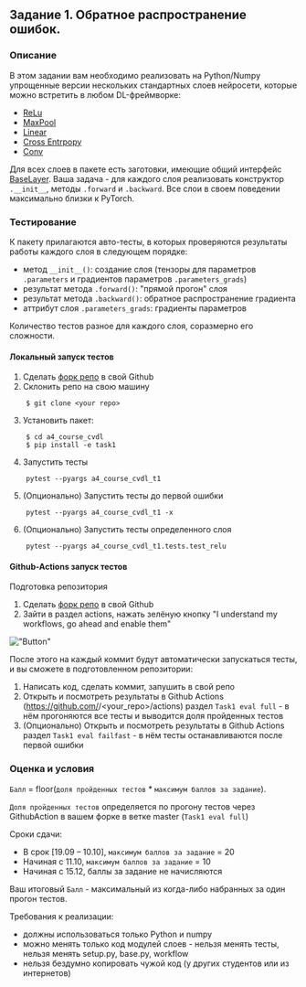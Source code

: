 ## Задание 1. Обратное распространение ошибок.

### Описание
В этом задании вам необходимо реализовать на Python/Numpy упрощенные версии нескольких стандартных слоев нейросети, которые можно встретить в любом DL-фреймворке:
* [ReLu](https://pytorch.org/docs/stable/generated/torch.nn.ReLU.html)
* [MaxPool](https://pytorch.org/docs/stable/generated/torch.nn.MaxPool2d.html)
* [Linear](https://pytorch.org/docs/stable/generated/torch.nn.Linear.html)
* [Cross Entrpopy](https://pytorch.org/docs/stable/generated/torch.nn.LogSoftmax.html#torch.nn.LogSoftmax)
* [Conv](https://pytorch.org/docs/stable/generated/torch.nn.Conv2d.html)

Для всех слоев в пакете есть заготовки, имеющие общий интерфейс [BaseLayer](../task1/a4_course_cvdl_t1/base.py). Ваша задача - для каждого слоя реализовать конструктор `.__init__`, методы `.forward` и `.backward`. Все слои в своем поведении максимально близки к PyTorch.

### Тестирование
К пакету прилагаются авто-тесты, в которых проверяются результаты работы каждого слоя в следующем порядке:
* метод `__init__()`: создание слоя (тензоры для параметров `.parameters` и градиентов параметров `.parameters_grads`)
* результат метода `.forward()`: "прямой прогон" слоя
* результат метода `.backward()`: обратное распространение градиента
* аттрибут слоя `.parameters_grads`: градиенты параметров

Количество тестов разное для каждого слоя, соразмерно его сложности.

#### Локальный запуск тестов
1. Сделать [форк репо](https://docs.github.com/en/get-started/quickstart/fork-a-repo) в свой Github
2. Склонить репо на свою машину
```
    $ git clone <your repo>
```
3. Установить пакет:
```
    $ cd a4_course_cvdl
    $ pip install -e task1
```
4. Запустить тесты
```
    pytest --pyargs a4_course_cvdl_t1

```
5. (Опционально) Запустить тесты до первой ошибки
```
    pytest --pyargs a4_course_cvdl_t1 -x

```
6. (Опционально) Запустить тесты определенного слоя
```
    pytest --pyargs a4_course_cvdl_t1.tests.test_relu

```


#### Github-Actions запуск тестов
Подготовка репозитория
1. Сделать [форк репо](https://docs.github.com/en/get-started/quickstart/fork-a-repo) в свой Github
2. Зайти в раздел actions, нажать зелёную кнопку "I understand my workflows, go ahead and enable them"

!["Button"](assets/EnableActions.jpg "Button")

После этого на каждый коммит будут автоматически запускаться тесты, и вы сможете в подготовленном репозитории:
1. Написать код, сделать коммит, запушить в свой репо
2. Открыть и посмотреть результаты в Github Actions (https://github.com/<you>/<your_repo>/actions) раздел `Task1 eval full` - в нём прогоняются все тесты и выводится доля пройденных тестов
2. (Опционально) Открыть и посмотреть результаты в Github Actions раздел `Task1 eval failfast` - в нём тесты останавливаются после первой ошибки


### Оценка и условия
`Балл` = floor(`доля пройденных тестов` * `максимум баллов за задание`).

`Доля пройденных тестов` определяется по прогону тестов через GithubAction в вашем форке в ветке master (`Task1 eval full`)

Сроки сдачи:
- В срок [19.09 – 10.10], `максимум баллов за задание` = 20
- Начиная с 11.10, `максимум баллов за задание` = 10
- Начиная с 15.12, баллы за задание не начисляются

Ваш итоговый `Балл` - максимальный из когда-либо набранных за один прогон тестов.

Требования к реализации:
- должны использоватьcя только Python и numpy
- можно менять только код модулей слоев - нельзя менять тесты, нельзя менять setup.py, base.py, workflow
- нельзя бездумно копировать чужой код (у других студентов или из интернетов)
